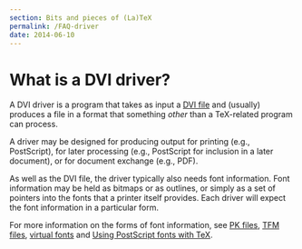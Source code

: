 ```yaml
---
section: Bits and pieces of (La)TeX
permalink: /FAQ-driver
date: 2014-06-10
---
```


# What is a DVI driver?

A DVI driver is a program that takes as input a
[DVI file](FAQ-dvi.md)
and (usually) produces a file in a format that something _other_
than a TeX-related program can process.

A driver may be designed for producing output for printing (e.g.,
PostScript), for later processing (e.g., PostScript for inclusion in a later
document), or for document exchange (e.g., PDF).

As well as the DVI file, the driver typically also needs font
information.  Font information may be held as bitmaps or as outlines,
or simply as a set of pointers into the fonts that a printer itself
provides.  Each driver will expect the font information in a particular
form.

For more information on the forms of font information, see
[PK files](FAQ-pk.md),
[TFM files](FAQ-tfm.md),
[virtual fonts](FAQ-virtualfonts.md)
and [Using PostScript fonts with TeX](FAQ-usepsfont.md).

